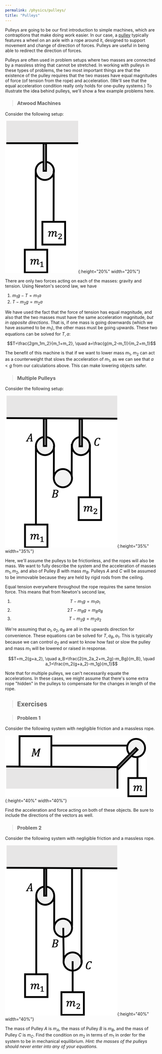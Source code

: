 ```yaml
---
permalink: /physics/pulleys/
title: "Pulleys"
---
```


Pulleys are going to be our first introduction to simple machines, which are contraptions that make doing work easier. In our case, a [pulley](https://en.wikipedia.org/wiki/Pulley) typically features a wheel on an axle with a rope around it, designed to support movement and change of direction of forces. Pulleys are useful in being able to redirect the direction of forces.

Pulleys are often used in problem setups where two masses are connected by a massless string that cannot be stretched. In working with pulleys in these types of problems, the two most important things are that the existence of the pulley requires that the two masses have equal magnitudes of force (of tension from the rope) and acceleration. (We'll see that the equal acceleration condition really only holds for one-pulley systems.) To illustrate the idea behind pulleys, we'll show a few example problems here.

> ### Atwood Machines

Consider the following setup:

![atwood](/assets/images/pulley-1.png){:height="20%" width="20%"}

There are only two forces acting on each of the masses: gravity and tension. Using Newton's second law, we have

  1. $m_1g-T=m_1a$
  2. $T-m_2g=m_2a$

We have used the fact that the force of tension has equal magnitude, and also that the two masses must have the same acceleration magnitude, _but in opposite directions_. That is, if one mass is going downwards (which we have assumed to be $m_1$), the other mass must be going upwards. These two equations can be solved for $T, a$:

$$T=\frac{2gm_1m_2}{m_1+m_2}, \quad a=\frac{g(m_2-m_1)}{m_2+m_1}$$

The benefit of this machine is that if we want to lower mass $m_1$, $m_2$ can act as a counterweight that slows the acceleration of $m_1$, as we can see that $a<g$ from our calculations above. This can make lowering objects safer.

> ### Multiple Pulleys

Consider the following setup:

![atwood](/assets/images/pulley-2.png){:height="35%" width="35%"}

Here, we'll assume the pulleys to be frictionless, and the ropes will also be mass. We want to fully describe the system and the acceleration of masses $m_1, m_2$, and also of Pulley $B$ with mass $m_B$. Pulleys $A$ and $C$ will be assumed to be immovable because they are held by rigid rods from the ceiling.

Equal tension everywhere throughout the rope requires the same tension force. This means that from Newton's second law,

  1. $$T-m_1g=m_1a_1$$
  2. $$2T-m_Bg=m_Ba_B$$
  3. $$T-m_2g=m_2a_2$$

We're assuming that $a_1, a_2, a_B$ are all in the upwards direction for convenience. These equations can be solved for $T, a_B, a_1$. This is typically because we can control $a_2$ and want to know how fast or slow the pulley and mass $m_1$ will be lowered or raised in response.

$$T=m_2(g+a_2), \quad a_B=\frac{2(m_2a_2+m_2g)-m_Bg}{m_B}, \quad a_1=\frac{m_2(g+a_2)-m_1g}{m_1}$$

Note that for multiple pulleys, we can't necessarily equate the accelerations. In these cases, we might assume that there's some extra rope "hidden" in the pulleys to compensate for the changes in length of the rope.

> ## Exercises

> ### Problem 1

Consider the following system with negligible friction and a massless rope.

![atwood](/assets/images/pulley-3.png){:height="40%" width="40%"}

Find the acceleration and force acting on both of these objects. Be sure to include the directions of the vectors as well.

> ### Problem 2

Consider the following system with negligible friction and a massless rope.

![atwood](/assets/images/pulley-4.png){:height="40%" width="40%"}

The mass of Pulley $A$ is $m_A$, the mass of Pulley $B$ is $m_B$, and the mass of Pulley $C$ is $m_C$. Find the condition on $m_2$ in terms of $m_1$ in order for the system to be in mechanical equilibrium. _Hint: the masses of the pulleys should never enter into any of your equations._